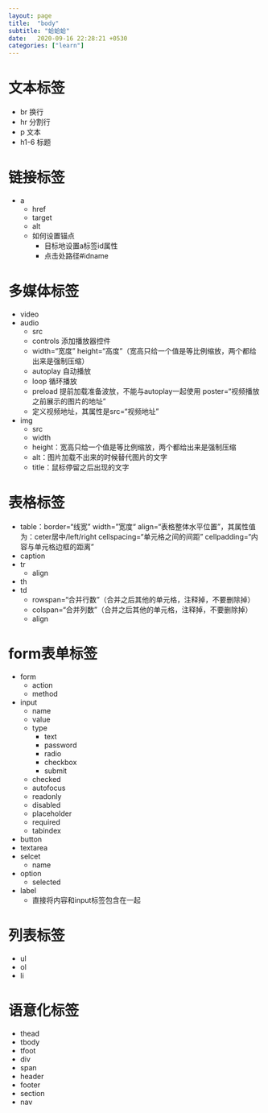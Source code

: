 ```yaml
---
layout: page
title:  "body"
subtitle: "蛤蛤蛤"
date:   2020-09-16 22:28:21 +0530
categories: ["learn"]
---
```


# 文本标签

- br 换行
- hr 分割行
- p 文本
- h1-6 标题

# 链接标签

- a
    - href
    - target
    - alt
    - 如何设置锚点
        - 目标地设置a标签id属性
        - 点击处路径#idname

# 多媒体标签

- video
- audio
  - src
  - controls 添加播放器控件
  - width=“宽度” height=“高度”（宽高只给一个值是等比例缩放，两个都给出来是强制压缩）
  - autoplay 自动播放
  - loop 循环播放
  - preload 提前加载准备波放，不能与autoplay一起使用 poster=“视频播放之前展示的图片的地址”
  - 定义视频地址，其属性是src=“视频地址”
- img
  - src
  - width
  - height：宽高只给一个值是等比例缩放，两个都给出来是强制压缩
  - alt：图片加载不出来的时候替代图片的文字
  - title：鼠标停留之后出现的文字

# 表格标签

- table：border=“线宽” width=”宽度“ align=“表格整体水平位置”，其属性值为：ceter居中/left/right cellspacing=“单元格之间的间距” cellpadding=“内容与单元格边框的距离”
- caption
- tr
  - align
- th
- td
  - rowspan=“合并行数”（合并之后其他的单元格，注释掉，不要删除掉）
  - colspan=“合并列数”（合并之后其他的单元格，注释掉，不要删除掉）
  - align

# form表单标签

- form 
  - action
  - method
- input
  - name
  - value
  - type
    - text
    - password
    - radio
    - checkbox
    - submit
  - checked
  - autofocus
  - readonly
  - disabled
  - placeholder
  - required
  - tabindex
- button
- textarea
- selcet
  - name
- option
  - selected
- label
  - 直接将内容和input标签包含在一起

# 列表标签

- ul
- ol
- li

# 语意化标签

- thead
- tbody
- tfoot
- div
- span
- header
- footer
- section
- nav